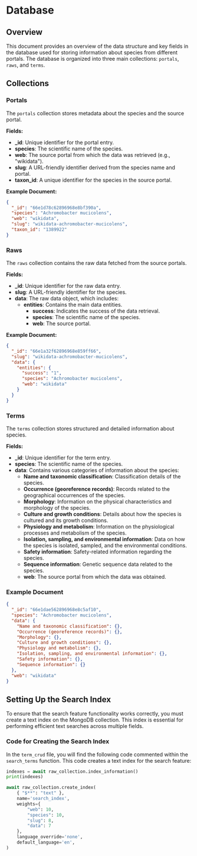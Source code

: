 # Database

## Overview

This document provides an overview of the data structure and key fields in the database used for storing information about species from different portals. The database is organized into three main collections: `portals`, `raws`, and `terms`.

## Collections

### Portals

The `portals` collection stores metadata about the species and the source portal.

**Fields:**

- **\_id**: Unique identifier for the portal entry.
- **species**: The scientific name of the species.
- **web**: The source portal from which the data was retrieved (e.g., "wikidata").
- **slug**: A URL-friendly identifier derived from the species name and portal.
- **taxon_id**: A unique identifier for the species in the source portal.

**Example Document:**

```json
{
  "_id": "66e1d78c62896968e8bf390a",
  "species": "Achromobacter mucicolens",
  "web": "wikidata",
  "slug": "wikidata-achromobacter-mucicolens",
  "taxon_id": "1389922"
}
```

### Raws

The `raws` collection contains the raw data fetched from the source portals.

**Fields:**

- **\_id**: Unique identifier for the raw data entry.
- **slug**: A URL-friendly identifier for the species.
- **data**: The raw data object, which includes:
  - **entities**: Contains the main data entities.
    - **success**: Indicates the success of the data retrieval.
    - **species**: The scientific name of the species.
    - **web**: The source portal.

**Example Document:**

```json
{
  "_id": "66e1a32f62896968e859ff66",
  "slug": "wikidata-achromobacter-mucicolens",
  "data": {
    "entities": {
      "success": "1",
      "species": "Achromobacter mucicolens",
      "web": "wikidata"
    }
  }
}
```

### Terms

The `terms` collection stores structured and detailed information about species.

**Fields:**

- **\_id**: Unique identifier for the term entry.
- **species**: The scientific name of the species.
- **data**: Contains various categories of information about the species:
  - **Name and taxonomic classification**: Classification details of the species.
  - **Occurrence (georeference records)**: Records related to the geographical occurrences of the species.
  - **Morphology**: Information on the physical characteristics and morphology of the species.
  - **Culture and growth conditions**: Details about how the species is cultured and its growth conditions.
  - **Physiology and metabolism**: Information on the physiological processes and metabolism of the species.
  - **Isolation, sampling, and environmental information**: Data on how the species is isolated, sampled, and the environmental conditions.
  - **Safety information**: Safety-related information regarding the species.
  - **Sequence information**: Genetic sequence data related to the species.
  - **web**: The source portal from which the data was obtained.

### Example Document

```json
{
  "_id": "66e1dae562896968e8c5af10",
  "species": "Achromobacter mucicolens",
  "data": {
    "Name and taxonomic classification": {},
    "Occurrence (georeference records)": {},
    "Morphology": {},
    "Culture and growth conditions": {},
    "Physiology and metabolism": {},
    "Isolation, sampling, and environmental information": {},
    "Safety information": {},
    "Sequence information": {}
  },
  "web": "wikidata"
}
```

## Setting Up the Search Index

To ensure that the search feature functionality works correctly, you must create a text index on the MongoDB collection. This index is essential for performing efficient text searches across multiple fields.

### Code for Creating the Search Index

In the `term_crud` file, you will find the following code commented within the `search_terms` function. This code creates a text index for the search feature:

```python
indexes = await raw_collection.index_information()
print(indexes)

await raw_collection.create_index(
    { "$**": "text" },
    name='search_index',
    weights={
        "web": 10,
        "species": 10,
        "slug": 8,
        "data": 7
    },
    language_override='none',
    default_language='en',
)
```
